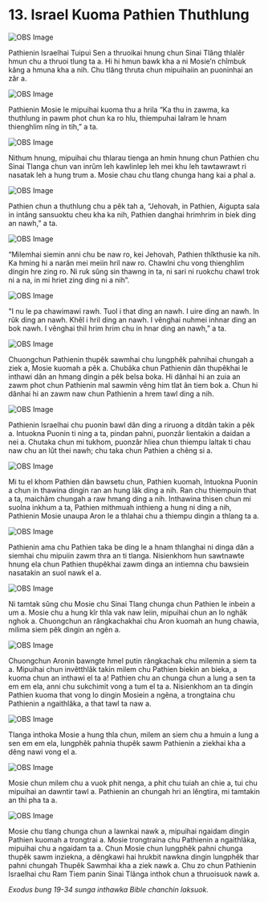 # 13. Israel Kuoma Pathien Thuthlung

![OBS Image](https://cdn.door43.org/obs/jpg/360px/obs-en-13-01.jpg)

Pathienin Israelhai Tuipui Sen a thruoikai hnung chun Sinai Tlâng thlalêr hmun chu a thruoi tlung ta a. Hi hi hmun bawk kha a ni Mosie’n chîmbuk kâng a hmuna kha a nih. Chu tlâng thruta chun mipuihaiin an puoninhai an zâr a.

![OBS Image](https://cdn.door43.org/obs/jpg/360px/obs-en-13-02.jpg)

Pathienin Mosie le mipuihai kuoma thu a hrila “Ka thu in zawma, ka thuthlung in pawm phot chun ka ro hlu, thiempuhai lalram le hnam thienghlim nîng in tih,” a ta.

![OBS Image](https://cdn.door43.org/obs/jpg/360px/obs-en-13-03.jpg)

Nithum hnung, mipuihai chu thlarau tienga an hmin hnung chun Pathien chu Sinai Tlanga chun van inrûm leh kawlinlep leh mei khu leh tawtawrawt ri nasatak leh a hung trum a. Mosie chau chu tlang chunga hang kai a phal a.

![OBS Image](https://cdn.door43.org/obs/jpg/360px/obs-en-13-04.jpg)

Pathien chun a thuthlung chu a pêk tah a, “Jehovah, in Pathien, Aigupta sala in intâng sansuoktu cheu kha ka nih, Pathien danghai hrimhrim in biek ding an nawh,” a ta.

![OBS Image](https://cdn.door43.org/obs/jpg/360px/obs-en-13-05.jpg)

“Milemhai siemin anni chu be naw ro, kei Jehovah, Pathien thîkthusie ka nih. Ka hming hi a narân mei meiin hril naw ro. Chawlni chu vong thienghlim dingin hre zing ro. Ni ruk sûng sin thawng in ta, ni sari ni ruokchu chawl trok ni a na, in mi hriet zing ding ni a nih”.

![OBS Image](https://cdn.door43.org/obs/jpg/360px/obs-en-13-06.jpg)

"I nu le pa chawimawi rawh. Tuol i that ding an nawh. I uire ding an nawh. In rûk ding an nawh. Khêl i hril ding an nawh. I vênghai nuhmei inhnar ding an bok nawh. I vênghai thil hrim hrim chu in hnar ding an nawh,” a ta.

![OBS Image](https://cdn.door43.org/obs/jpg/360px/obs-en-13-07.jpg)

Chuongchun Pathienin thupêk sawmhai chu lungphêk pahnihai chungah a ziek a, Mosie kuomah a pêk a. Chubâka chun Pathienin dân thupêkhai le inthawi dân an hmang dingin a pêk belsa boka. Hi dânhai hi an zuia an zawm phot chun Pathienin mal sawmin vêng him tlat ân tiem bok a. Chun hi dânhai hi an zawm naw chun Pathienin a hrem tawl ding a nih.

![OBS Image](https://cdn.door43.org/obs/jpg/360px/obs-en-13-08.jpg)

Pathienin Israelhai chu puonin bawl dân ding a riruong a ditdân takin a pêk a. Intuokna Puonin ti ning a ta, pindan pahni, puonzâr lientakin a daidan a nei a. Chutaka chun mi tukhom, puonzâr hliea chun thiempu laltak ti chau naw chu an lût thei nawh; chu taka chun Pathien a chêng si a.

![OBS Image](https://cdn.door43.org/obs/jpg/360px/obs-en-13-09.jpg)

Mi tu el khom Pathien dân bawsetu chun, Pathien kuomah, Intuokna Puonin a chun in thawina dingin ran an hung lâk ding a nih. Ran chu thiempuin that a ta, maichâm chungah a raw hmang ding a nih. Inthawina thisen chun mi suolna inkhum a ta, Pathien mithmuah inthieng a hung ni ding a nih, Pathienin Mosie unaupa Aron le a thlahai chu a thiempu dingin a thlang ta a.

![OBS Image](https://cdn.door43.org/obs/jpg/360px/obs-en-13-10.jpg)

Pathienin ama chu Pathien taka be ding le a hnam thlanghai ni dinga dân a siemhai chu mipuiin zawm thra an ti tlanga. Nisienkhom hun sawtnawte hnung ela chun Pathien thupêkhai zawm dinga an intiemna chu bawsiein nasatakin an suol nawk el a.

![OBS Image](https://cdn.door43.org/obs/jpg/360px/obs-en-13-11.jpg)

Ni tamtak sûng chu Mosie chu Sinai Tlang chunga chun Pathien le inbein a um a. Mosie chu a hung kîr thla vak naw leiin, mipuihai chun an lo nghâk nghok a. Chuongchun an rângkachakhai chu Aron kuomah an hung chawia, milima siem pêk dingin an ngên a.

![OBS Image](https://cdn.door43.org/obs/jpg/360px/obs-en-13-12.jpg)

Chuongchun Aronin bawngte hmel putin rângkachak chu milemin a siem ta a. Mipuihai chun invêtthlâk takin milem chu Pathien biekin an bieka, a kuoma chun an inthawi el ta a! Pathien chu an chunga chun a lung a sen ta em em ela, anni chu sukchimit vong a tum el ta a. Nisienkhom an ta dingin Pathien kuoma that vong lo dingin Mosiein a ngêna, a trongtaina chu Pathienin a ngaithlâka, a that tawl ta naw a.

![OBS Image](https://cdn.door43.org/obs/jpg/360px/obs-en-13-13.jpg)

Tlanga inthoka Mosie a hung thla chun, milem an siem chu a hmuin a lung a sen em em ela, lungphêk pahnia thupêk sawm Pathienin a ziekhai kha a dêng nawi vong el a.

![OBS Image](https://cdn.door43.org/obs/jpg/360px/obs-en-13-14.jpg)

Mosie chun milem chu a vuok phit nenga, a phit chu tuiah an chie a, tui chu mipuihai an dawntir tawl a. Pathienin an chungah hri an lêngtira, mi tamtakin an thi pha ta a.

![OBS Image](https://cdn.door43.org/obs/jpg/360px/obs-en-13-15.jpg)

Mosie chu tlang chunga chun a lawnkai nawk a, mipuihai ngaidam dingin Pathien kuomah a trongtrai a. Mosie trongtraina chu Pathienin a ngaithlâka, mipuihai chu a ngaidam ta a. Chun Mosie chun lungphêk pahni chunga thupêk sawm inziekna, a dêngkawi hai hrukbit nawkna dingin lungphêk thar pahni chungah Thupêk Sawmhai kha a ziek nawk a. Chu zo chun Pathienin Israelhai chu Ram Tiem panin Sinai Tlânga inthok chun a thruoisuok nawk a.

_Exodus bung 19-34 sunga inthawka Bible chanchin laksuok._